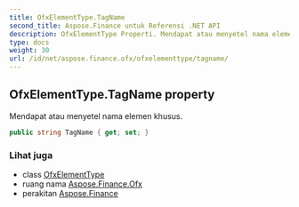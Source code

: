 ```yaml
---
title: OfxElementType.TagName
second_title: Aspose.Finance untuk Referensi .NET API
description: OfxElementType Properti. Mendapat atau menyetel nama elemen khusus.
type: docs
weight: 30
url: /id/net/aspose.finance.ofx/ofxelementtype/tagname/
---
```

## OfxElementType.TagName property

Mendapat atau menyetel nama elemen khusus.

```csharp
public string TagName { get; set; }
```

### Lihat juga

* class [OfxElementType](../)
* ruang nama [Aspose.Finance.Ofx](../../ofxelementtype/)
* perakitan [Aspose.Finance](../../../)


